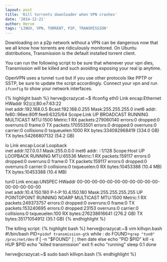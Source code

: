 ```yaml
---
layout: post
title: 'Kill torrents downloader when VPN crashes'
date: '2014-12-21'
author: Herve
tags: 'LINUX, VPN, TORRENT, P2P, TRANSMISSION'
---
```


Downloading on a p2p network without a VPN can be dangerous now that we all know how torrents are ridiculously monitored.
On Ubuntu distributions, Transmission is the default installed torrent client.

You can run the following script to be sure that whenever your vpn dies, Transmission will be killed and such avoiding exposing
your real ip anytime.

OpenVPN uses a tunnel `tun0` but if you use other protocols like PPTP or SSTP, be sure to update the script accordingly.
Connect your vpn and run `ifconfig` to show your network interfaces.


{% highlight bash %}
herve@crazycat:~$ ifconfig
eth0      Link encap:Ethernet  HWaddr 92:de:80:e7:63:22  
          inet addr:192.168.0.5  Bcast:192.168.0.255  Mask:255.255.255.0
          inet6 addr: fe80::96ee:80ff:fee6:6325/64 Scope:Link
          UP BROADCAST RUNNING MULTICAST  MTU:1500  Metric:1
          RX packets:279060140 errors:0 dropped:0 overruns:0 frame:0
          TX packets:170553501 errors:0 dropped:0 overruns:0 carrier:0
          collisions:0 txqueuelen:1000 
          RX bytes:334082968419 (334.0 GB)  TX bytes:54266807132 (54.2 GB)

lo        Link encap:Local Loopback  
          inet addr:127.0.0.1  Mask:255.0.0.0
          inet6 addr: ::1/128 Scope:Host
          UP LOOPBACK RUNNING  MTU:65536  Metric:1
          RX packets:159117 errors:0 dropped:0 overruns:0 frame:0
          TX packets:159117 errors:0 dropped:0 overruns:0 carrier:0
          collisions:0 txqueuelen:0 
          RX bytes:10453388 (10.4 MB)  TX bytes:10453388 (10.4 MB)

tun0      Link encap:UNSPEC  HWaddr 00-00-00-00-00-00-00-00-00-00-00-00-00-00-00-00  
          inet addr:10.4.150.180  P-t-P:10.4.150.180  Mask:255.255.255.255
          UP POINTOPOINT RUNNING NOARP MULTICAST  MTU:1500  Metric:1
          RX packets:249373757 errors:0 dropped:0 overruns:0 frame:0
          TX packets:153240695 errors:0 dropped:23153 overruns:0 carrier:0
          collisions:0 txqueuelen:100 
          RX bytes:276238616641 (276.2 GB)  TX bytes:35171054912 (35.1 GB)
{% endhighlight %}

The killing script:
{% highlight bash %}
herve@crazycat:~$ vim killvpn.bash
#!/bin/bash
PID=`pidof transmission-gtk`
while :
do
        FOUND=`grep "tun0" /proc/net/dev`
        if  [ -n "$FOUND" ] ; then
                date
        else
                echo "PID $PID"
                kill -s HUP $PID
                echo "killed transmission"
                exit
        fi
        echo "running"
        sleep 0.1
done

herve@crazycat:~$ sudo bash killvpn.bash
{% endhighlight %}